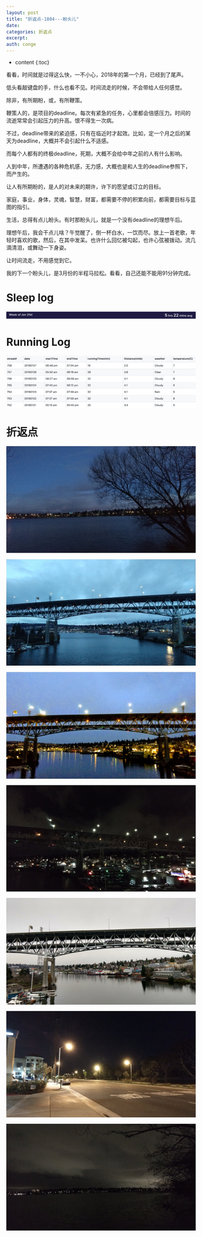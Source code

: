 ```yaml
---
layout: post
title: "折返点-1804---盼头儿"
date:
categories: 折返点
excerpt:
auth: conge
---
```

* content
{:toc}

看看，时间就是过得这么快，一不小心，2018年的第一个月，已经到了尾声。

低头看敲键盘的手，什么也看不见。时间流走的时候，不会带给人任何感觉。

除非，有所期盼，或，有所鞭策。

鞭策人的，是项目的deadline。每次有紧急的任务，心里都会倍感压力。时间的流逝常常会引起压力的升高。恨不得生一次病。

不过，deadline带来的紧迫感，只有在临近时才起效。比如，定一个月之后的某天为deadline，大概并不会引起什么不适感。

而每个人都有的终极deadline，死期，大概不会给中年之前的人有什么影响。

人到中年，所遭遇的各种危机感，无力感，大概也是和人生的deadline参照下，而产生的。

让人有所期盼的，是人的对未来的期许，许下的愿望或订立的目标。

家庭，事业，身体，灵魂，智慧，财富，都需要不停的积累向前，都需要目标与蓝图的指引。

生活，总得有点儿盼头。有时那盼头儿，就是一个没有deadline的理想午后。

理想午后，我会干点儿啥？午觉醒了，倒一杯白水，一饮而尽。放上一首老歌，年轻时喜欢的歌，然后，在其中发呆。也许什么回忆被勾起，也许心弦被拨动。流几滴清泪，或舞动一下身姿。

让时间流走，不用感觉到它。

我的下一个盼头儿，是3月份的半程马拉松。看看，自己还能不能用91分钟完成。

# Sleep log
![Sleeping log, week 04 2018](/assets/images/折返点/118382-1b5e7ee7f744c5e1.png)


# Running Log

![Running log, week 04 2018](/assets/images/折返点/118382-ccfec6fdc3b90b22.png)

# 折返点

![20180121.jpg](/assets/images/折返点/118382-1c5832de19ed1b90.jpg)

![20180122.jpg](/assets/images/折返点/118382-807b4d2c75c9b40a.jpg)

![20180123.jpg](/assets/images/折返点/118382-ac48876b233a8cb4.jpg)

![20180124.jpg](/assets/images/折返点/118382-44f8842f5531b532.jpg)

![20180125.jpg](/assets/images/折返点/118382-332510bc75c5642a.jpg)

![20180126.jpg](/assets/images/折返点/118382-a79d00270384d063.jpg)

![20180127.jpg](/assets/images/折返点/118382-816ce55a5cf6ca7b.jpg)
